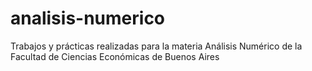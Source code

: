 # analisis-numerico
Trabajos y prácticas realizadas para la materia Análisis Numérico de la Facultad de Ciencias Económicas de Buenos Aires

